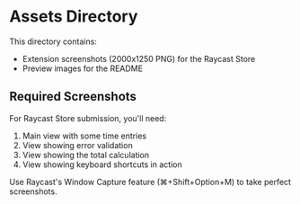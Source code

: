 # Assets Directory

This directory contains:
- Extension screenshots (2000x1250 PNG) for the Raycast Store
- Preview images for the README

## Required Screenshots

For Raycast Store submission, you'll need:
1. Main view with some time entries
2. View showing error validation
3. View showing the total calculation
4. View showing keyboard shortcuts in action

Use Raycast's Window Capture feature (⌘+Shift+Option+M) to take perfect screenshots.
